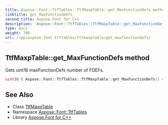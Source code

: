 ```yaml
---
title: Aspose::Font::TtfTables::TtfMaxpTable::get_MaxFunctionDefs method
linktitle: get_MaxFunctionDefs
second_title: Aspose.Font for C++
description: 'Aspose::Font::TtfTables::TtfMaxpTable::get_MaxFunctionDefs method. Gets uint16 maxFunctionDefs number of FDEFs in C++.'
type: docs
weight: 700
url: /cpp/aspose.font.ttftables/ttfmaxptable/get_maxfunctiondefs/
---
```

## TtfMaxpTable::get_MaxFunctionDefs method


Gets uint16 maxFunctionDefs number of FDEFs.

```cpp
uint16_t Aspose::Font::TtfTables::TtfMaxpTable::get_MaxFunctionDefs() const
```

## See Also

* Class [TtfMaxpTable](../)
* Namespace [Aspose::Font::TtfTables](../../)
* Library [Aspose.Font for C++](../../../)
